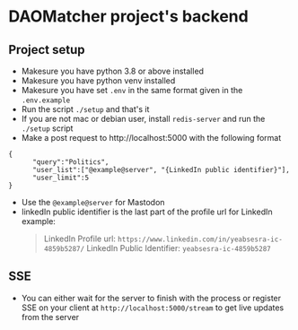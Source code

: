 # DAOMatcher project's backend

## Project setup

- Makesure you have python 3.8 or above installed
- Makesure you have python venv installed
- Makesure you have set `.env` in the same format given in the `.env.example`
- Run the script `./setup` and that's it
- If you are not mac or debian user, install `redis-server` and run the `./setup` script
- Make a post request to http://localhost:5000 with the following format

```
{
      "query":"Politics",
      "user_list":["@example@server", "{LinkedIn public identifier}"],
      "user_limit":5
}
```

- Use the `@example@server` for Mastodon
- linkedIn public identifier is the last part of the profile url for LinkedIn example:
  > LinkedIn Profile url: `https://www.linkedin.com/in/yeabsesra-ic-4859b5287/`
  > LinkedIn Public Identifier: `yeabsesra-ic-4859b5287`

## SSE

- You can either wait for the server to finish with the process or register SSE on your client at `http://localhost:5000/stream` to get live updates from the server
